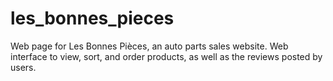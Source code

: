 # les_bonnes_pieces
Web page for Les Bonnes Pièces, an auto parts sales website. Web interface to view, sort, and order products, as well as the reviews posted by users.
